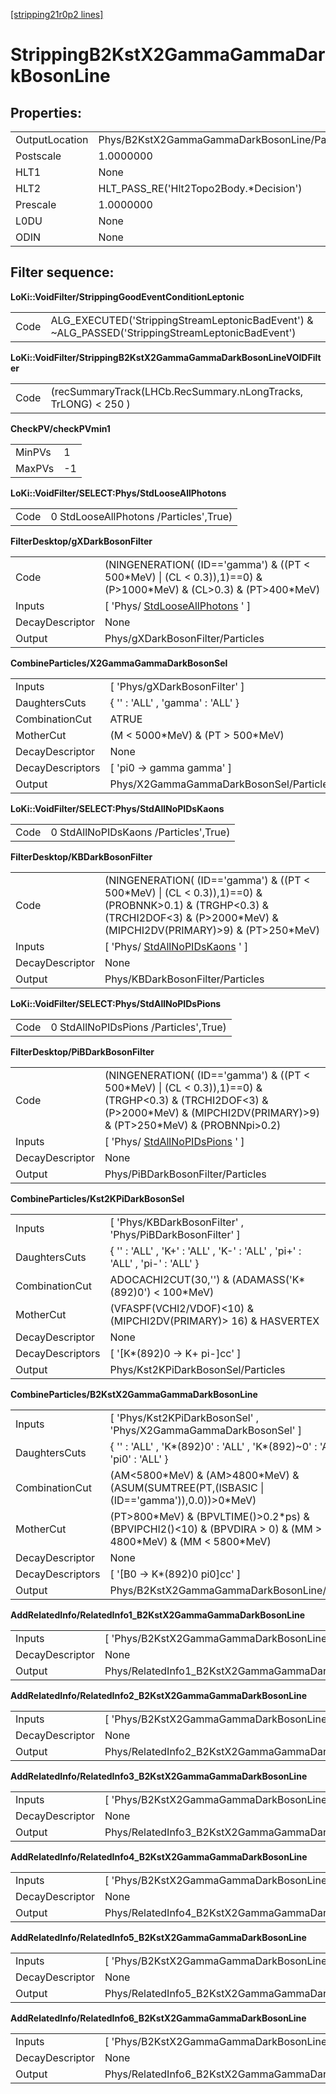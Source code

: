 [[stripping21r0p2 lines]](./stripping21r0p2-index)

# StrippingB2KstX2GammaGammaDarkBosonLine

## Properties:

|                |                                               |
|----------------|-----------------------------------------------|
| OutputLocation | Phys/B2KstX2GammaGammaDarkBosonLine/Particles |
| Postscale      | 1.0000000                                     |
| HLT1           | None                                          |
| HLT2           | HLT_PASS_RE('Hlt2Topo2Body.\*Decision')       |
| Prescale       | 1.0000000                                     |
| L0DU           | None                                          |
| ODIN           | None                                          |

## Filter sequence:

**LoKi::VoidFilter/StrippingGoodEventConditionLeptonic**

|      |                                                                                                   |
|------|---------------------------------------------------------------------------------------------------|
| Code | ALG_EXECUTED('StrippingStreamLeptonicBadEvent') & \~ALG_PASSED('StrippingStreamLeptonicBadEvent') |

**LoKi::VoidFilter/StrippingB2KstX2GammaGammaDarkBosonLineVOIDFilter**

|      |                                                                |
|------|----------------------------------------------------------------|
| Code | (recSummaryTrack(LHCb.RecSummary.nLongTracks, TrLONG) \< 250 ) |

**CheckPV/checkPVmin1**

|        |     |
|--------|-----|
| MinPVs | 1   |
| MaxPVs | -1  |

**LoKi::VoidFilter/SELECT:Phys/StdLooseAllPhotons**

|      |                                        |
|------|----------------------------------------|
| Code | 0 StdLooseAllPhotons /Particles',True) |

**FilterDesktop/gXDarkBosonFilter**

|                 |                                                                                                                        |
|-----------------|------------------------------------------------------------------------------------------------------------------------|
| Code            | (NINGENERATION( (ID=='gamma') & ((PT \< 500\*MeV) \| (CL \< 0.3)),1)==0) & (P\>1000\*MeV) & (CL\>0.3) & (PT\>400\*MeV) |
| Inputs          | [ 'Phys/ [StdLooseAllPhotons](./stripping21r0p2-stdlooseallphotons) ' ]                                              |
| DecayDescriptor | None                                                                                                                   |
| Output          | Phys/gXDarkBosonFilter/Particles                                                                                       |

**CombineParticles/X2GammaGammaDarkBosonSel**

|                  |                                         |
|------------------|-----------------------------------------|
| Inputs           | [ 'Phys/gXDarkBosonFilter' ]          |
| DaughtersCuts    | { '' : 'ALL' , 'gamma' : 'ALL' }        |
| CombinationCut   | ATRUE                                   |
| MotherCut        | (M \< 5000\*MeV) & (PT \> 500\*MeV)     |
| DecayDescriptor  | None                                    |
| DecayDescriptors | [ 'pi0 -\> gamma gamma' ]             |
| Output           | Phys/X2GammaGammaDarkBosonSel/Particles |

**LoKi::VoidFilter/SELECT:Phys/StdAllNoPIDsKaons**

|      |                                       |
|------|---------------------------------------|
| Code | 0 StdAllNoPIDsKaons /Particles',True) |

**FilterDesktop/KBDarkBosonFilter**

|                 |                                                                                                                                                                                       |
|-----------------|---------------------------------------------------------------------------------------------------------------------------------------------------------------------------------------|
| Code            | (NINGENERATION( (ID=='gamma') & ((PT \< 500\*MeV) \| (CL \< 0.3)),1)==0) & (PROBNNK\>0.1) & (TRGHP\<0.3) & (TRCHI2DOF\<3) & (P\>2000\*MeV) & (MIPCHI2DV(PRIMARY)\>9) & (PT\>250\*MeV) |
| Inputs          | [ 'Phys/ [StdAllNoPIDsKaons](./stripping21r0p2-stdallnopidskaons) ' ]                                                                                                               |
| DecayDescriptor | None                                                                                                                                                                                  |
| Output          | Phys/KBDarkBosonFilter/Particles                                                                                                                                                      |

**LoKi::VoidFilter/SELECT:Phys/StdAllNoPIDsPions**

|      |                                       |
|------|---------------------------------------|
| Code | 0 StdAllNoPIDsPions /Particles',True) |

**FilterDesktop/PiBDarkBosonFilter**

|                 |                                                                                                                                                                                        |
|-----------------|----------------------------------------------------------------------------------------------------------------------------------------------------------------------------------------|
| Code            | (NINGENERATION( (ID=='gamma') & ((PT \< 500\*MeV) \| (CL \< 0.3)),1)==0) & (TRGHP\<0.3) & (TRCHI2DOF\<3) & (P\>2000\*MeV) & (MIPCHI2DV(PRIMARY)\>9) & (PT\>250\*MeV) & (PROBNNpi\>0.2) |
| Inputs          | [ 'Phys/ [StdAllNoPIDsPions](./stripping21r0p2-stdallnopidspions) ' ]                                                                                                                |
| DecayDescriptor | None                                                                                                                                                                                   |
| Output          | Phys/PiBDarkBosonFilter/Particles                                                                                                                                                      |

**CombineParticles/Kst2KPiDarkBosonSel**

|                  |                                                                              |
|------------------|------------------------------------------------------------------------------|
| Inputs           | [ 'Phys/KBDarkBosonFilter' , 'Phys/PiBDarkBosonFilter' ]                   |
| DaughtersCuts    | { '' : 'ALL' , 'K+' : 'ALL' , 'K-' : 'ALL' , 'pi+' : 'ALL' , 'pi-' : 'ALL' } |
| CombinationCut   | ADOCACHI2CUT(30,'') & (ADAMASS('K\*(892)0') \< 100\*MeV)                     |
| MotherCut        | (VFASPF(VCHI2/VDOF)\<10) & (MIPCHI2DV(PRIMARY)\> 16) & HASVERTEX             |
| DecayDescriptor  | None                                                                         |
| DecayDescriptors | [ '[K\*(892)0 -\> K+ pi-]cc' ]                                           |
| Output           | Phys/Kst2KPiDarkBosonSel/Particles                                           |

**CombineParticles/B2KstX2GammaGammaDarkBosonLine**

|                  |                                                                                                                     |
|------------------|---------------------------------------------------------------------------------------------------------------------|
| Inputs           | [ 'Phys/Kst2KPiDarkBosonSel' , 'Phys/X2GammaGammaDarkBosonSel' ]                                                  |
| DaughtersCuts    | { '' : 'ALL' , 'K\*(892)0' : 'ALL' , 'K\*(892)\~0' : 'ALL' , 'pi0' : 'ALL' }                                        |
| CombinationCut   | (AM\<5800\*MeV) & (AM\>4800\*MeV) & (ASUM(SUMTREE(PT,(ISBASIC \| (ID=='gamma')),0.0))\>0\*MeV)                      |
| MotherCut        | (PT\>800\*MeV) & (BPVLTIME()\>0.2\*ps) & (BPVIPCHI2()\<10) & (BPVDIRA \> 0) & (MM \> 4800\*MeV) & (MM \< 5800\*MeV) |
| DecayDescriptor  | None                                                                                                                |
| DecayDescriptors | [ '[B0 -\> K\*(892)0 pi0]cc' ]                                                                                  |
| Output           | Phys/B2KstX2GammaGammaDarkBosonLine/Particles                                                                       |

**AddRelatedInfo/RelatedInfo1_B2KstX2GammaGammaDarkBosonLine**

|                 |                                                            |
|-----------------|------------------------------------------------------------|
| Inputs          | [ 'Phys/B2KstX2GammaGammaDarkBosonLine' ]                |
| DecayDescriptor | None                                                       |
| Output          | Phys/RelatedInfo1_B2KstX2GammaGammaDarkBosonLine/Particles |

**AddRelatedInfo/RelatedInfo2_B2KstX2GammaGammaDarkBosonLine**

|                 |                                                            |
|-----------------|------------------------------------------------------------|
| Inputs          | [ 'Phys/B2KstX2GammaGammaDarkBosonLine' ]                |
| DecayDescriptor | None                                                       |
| Output          | Phys/RelatedInfo2_B2KstX2GammaGammaDarkBosonLine/Particles |

**AddRelatedInfo/RelatedInfo3_B2KstX2GammaGammaDarkBosonLine**

|                 |                                                            |
|-----------------|------------------------------------------------------------|
| Inputs          | [ 'Phys/B2KstX2GammaGammaDarkBosonLine' ]                |
| DecayDescriptor | None                                                       |
| Output          | Phys/RelatedInfo3_B2KstX2GammaGammaDarkBosonLine/Particles |

**AddRelatedInfo/RelatedInfo4_B2KstX2GammaGammaDarkBosonLine**

|                 |                                                            |
|-----------------|------------------------------------------------------------|
| Inputs          | [ 'Phys/B2KstX2GammaGammaDarkBosonLine' ]                |
| DecayDescriptor | None                                                       |
| Output          | Phys/RelatedInfo4_B2KstX2GammaGammaDarkBosonLine/Particles |

**AddRelatedInfo/RelatedInfo5_B2KstX2GammaGammaDarkBosonLine**

|                 |                                                            |
|-----------------|------------------------------------------------------------|
| Inputs          | [ 'Phys/B2KstX2GammaGammaDarkBosonLine' ]                |
| DecayDescriptor | None                                                       |
| Output          | Phys/RelatedInfo5_B2KstX2GammaGammaDarkBosonLine/Particles |

**AddRelatedInfo/RelatedInfo6_B2KstX2GammaGammaDarkBosonLine**

|                 |                                                            |
|-----------------|------------------------------------------------------------|
| Inputs          | [ 'Phys/B2KstX2GammaGammaDarkBosonLine' ]                |
| DecayDescriptor | None                                                       |
| Output          | Phys/RelatedInfo6_B2KstX2GammaGammaDarkBosonLine/Particles |
